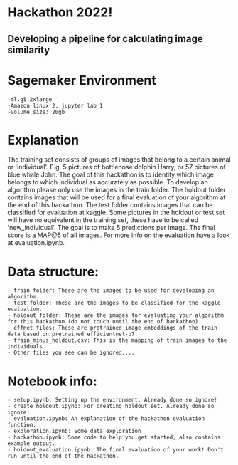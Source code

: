 # Hackathon 2022!
## Developing a pipeline for calculating image similarity

# Sagemaker Environment
    -ml.g5.2xlarge
    -Amazon linux 2, jupyter lab 1
    -Volume size: 20gb

# Explanation
The training set consists of groups of images that belong to a certain animal or 'individual'. 
E.g. 5 pictures of bottlenose dolphin Harry, or 57 pictures of blue whale John. 
The goal of this hackathon is to identity which image belongs to which individual as accurately as possible.
To develop an algorithm please only use the images in the train folder. 
The holdout folder contains images that will be used for a final evaluation of your algorithm at the end of this hackathon.
The test folder contains images that can be classified for evaluation at kaggle.
Some pictures in the holdout or test set will have no equivalent in the training set, these have to be called 'new_individual'. 
The goal is to make 5 predictions per image. 
The final score is a MAP@5 of all images. 
For more info on the evaluation have a look at evaluation.ipynb.

# Data structure:
    - train folder: These are the images to be used for developing an algorithm.
    - test folder: These are the images to be classified for the kaggle evaluation.
    - holdout folder: These are the images for evaluating your algorithm for this hackathon (do not touch until the end of hackathon).
    - effnet files: These are pretrained image embeddings of the train data based on pretrained efficientnet-b7.
    - train_minus_holdout.csv: This is the mapping of train images to the individuals.
    - Other files you see can be ignored....

# Notebook info:
    - setup.ipynb: Setting up the environment. Already done so ignore!
    - create_holdout.ipynb: For creating holdout set. Already done so ignore!
    - evaluation.ipynb: An explanation of the hackathon evaluation function.
    - exploration.ipynb: Some data exploration
    - hackathon.ipynb: Some code to help you get started, also contains example output.
    - holdout_evaluation.ipynb: The final evaluation of your work! Don't run until the end of the hackathon.
    